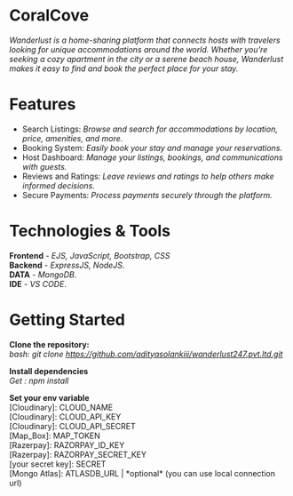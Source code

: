 # CoralCove

_Wanderlust is a home-sharing platform that connects hosts with travelers looking for unique accommodations around the world. Whether you’re seeking a cozy apartment in the city or a serene beach house, Wanderlust makes it easy to find and book the perfect place for your stay._

# Features

- Search Listings: _Browse and search for accommodations by location, price, amenities, and more._
- Booking System: _Easily book your stay and manage your reservations._
- Host Dashboard: _Manage your listings, bookings, and communications with guests._
- Reviews and Ratings: _Leave reviews and ratings to help others make informed decisions._
- Secure Payments: _Process payments securely through the platform._

# Technologies & Tools

**Frontend** - _EJS, JavaScript, Bootstrap, CSS_<br/>
**Backend** - _ExpressJS, NodeJS_.<br/>
**DATA** - _MongoDB_.<br/>
**IDE** - _VS CODE_.<br/>

# Getting Started

**Clone the repository:**<br/>
_bash: git clone https://github.com/adityasolankiii/wanderlust247.pvt.ltd.git_

**Install dependencies**<br/>
_Get : npm install_

**Set your env variable**<br/>
[Cloudinary]: CLOUD_NAME <br/>
[Cloudinary]: CLOUD_API_KEY <br/>
[Cloudinary]: CLOUD_API_SECRET <br/>
[Map_Box]: MAP_TOKEN <br/>
[Razerpay]: RAZORPAY_ID_KEY <br/>
[Razerpay]: RAZORPAY_SECRET_KEY <br/>
[your secret key]: SECRET <br/>
[Mongo Atlas]: ATLASDB_URL | \*optional\* (you can use local connection url)<br/>
